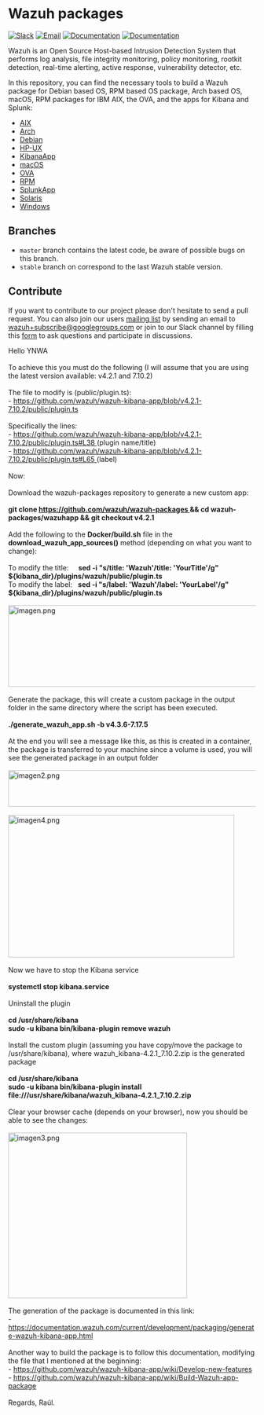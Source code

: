 Wazuh packages
==============

[![Slack](https://img.shields.io/badge/slack-join-blue.svg)](https://wazuh.com/community/join-us-on-slack/)
[![Email](https://img.shields.io/badge/email-join-blue.svg)](https://groups.google.com/forum/#!forum/wazuh)
[![Documentation](https://img.shields.io/badge/docs-view-green.svg)](https://documentation.wazuh.com)
[![Documentation](https://img.shields.io/badge/web-view-green.svg)](https://wazuh.com)

Wazuh is an Open Source Host-based Intrusion Detection System that performs log analysis, file integrity monitoring, policy monitoring, rootkit detection, real-time alerting, active response, vulnerability detector, etc.

In this repository, you can find the necessary tools to build a Wazuh package for Debian based OS, RPM based OS package, Arch based OS, macOS, RPM packages for IBM AIX, the OVA, and the apps for Kibana and Splunk:

- [AIX](/aix/README.md)
- [Arch](/arch/README.md)
- [Debian](/debs/README.md)
- [HP-UX](/hp-ux/README.md)
- [KibanaApp](/wazuhapp/README.md)
- [macOS](/macos/README.md)
- [OVA](/ova/README.md)
- [RPM](/rpms/README.md)
- [SplunkApp](/splunkapp/README.md)
- [Solaris](/solaris/README.md)
- [Windows](/windows/README.md)

## Branches

* `master` branch contains the latest code, be aware of possible bugs on this branch.
* `stable` branch on correspond to the last Wazuh stable version.

## Contribute

If you want to contribute to our project please don't hesitate to send a pull request. You can also join our users [mailing list](https://groups.google.com/d/forum/wazuh) by sending an email to [wazuh+subscribe@googlegroups.com](mailto:wazuh+subscribe@googlegroups.com) or join to our Slack channel by filling this [form](https://wazuh.com/community/join-us-on-slack/) to ask questions and participate in discussions.

<div class="X7AGAf">
    <div class="ptW7te" jsname="yjbGtf" aria-labelledby="c2" role="region">
        <html-blob>
            <div><span style="font-size: 14px;">Hello YNWA</span></div>
            <div>
                <span style="font-size: 14px;"><br /></span>
            </div>
            <div><span style="font-size: 14px;">To achieve this you must do the following (I will assume that you are using the latest version available: v4.2.1 and 7.10.2)</span></div>
            <div>
                <span style="font-size: 14px;"><br /></span>
            </div>
            <div><span style="font-size: 14px;">The file to modify is (public/plugin.ts):&nbsp;</span></div>
            <div>
                <span style="font-size: 14px;">
                    -
                    <a
                        href="https://github.com/wazuh/wazuh-kibana-app/blob/v4.2.1-7.10.2/public/plugin.ts"
                        target="_blank"
                        rel="nofollow"
                        data-saferedirecturl="https://www.google.com/url?hl=tr&amp;q=https://github.com/wazuh/wazuh-kibana-app/blob/v4.2.1-7.10.2/public/plugin.ts&amp;source=gmail&amp;ust=1664622367712000&amp;usg=AOvVaw12tG6yBYqerXbpw_fVCjHU"
                    >
                        https://github.com/wazuh/wazuh-kibana-app/blob/v4.2.1-7.10.2/public/plugin.ts
                    </a>
                </span>
            </div>
            <div>
                <span style="font-size: 14px;"><br /></span>
            </div>
            <div><span style="font-size: 14px;">Specifically the lines:&nbsp;</span></div>
            <div>
                <span style="font-size: 14px;">
                    -
                    <a
                        href="https://github.com/wazuh/wazuh-kibana-app/blob/v4.2.1-7.10.2/public/plugin.ts#L38"
                        target="_blank"
                        rel="nofollow"
                        data-saferedirecturl="https://www.google.com/url?hl=tr&amp;q=https://github.com/wazuh/wazuh-kibana-app/blob/v4.2.1-7.10.2/public/plugin.ts%23L38&amp;source=gmail&amp;ust=1664622367712000&amp;usg=AOvVaw1J-x3ZojLhppkL2VR2wNSw"
                    >
                        https://github.com/wazuh/wazuh-kibana-app/blob/v4.2.1-7.10.2/public/plugin.ts#L38
                    </a>
                    (plugin name/title)
                </span>
            </div>
            <div>
                <span style="font-size: 14px;">
                    -
                    <a
                        href="https://github.com/wazuh/wazuh-kibana-app/blob/v4.2.1-7.10.2/public/plugin.ts#L65"
                        target="_blank"
                        rel="nofollow"
                        data-saferedirecturl="https://www.google.com/url?hl=tr&amp;q=https://github.com/wazuh/wazuh-kibana-app/blob/v4.2.1-7.10.2/public/plugin.ts%23L65&amp;source=gmail&amp;ust=1664622367712000&amp;usg=AOvVaw25cYsPNWnzp5eeTIuAHKMK"
                    >
                        https://github.com/wazuh/wazuh-kibana-app/blob/v4.2.1-7.10.2/public/plugin.ts#L65
                    </a>
                    (label)
                </span>
            </div>
            <div>
                <span style="font-size: 14px;"><br /></span>
            </div>
            <div><span style="font-size: 14px;">Now:</span></div>
            <div>
                <span style="font-size: 14px;"><br /></span>
            </div>
            <div><span style="font-size: 14px;">Download the wazuh-packages repository to generate a new custom app:</span></div>
            <div>
                <span style="font-size: 14px;"><br /></span>
            </div>
            <div>
                <span style="font-size: 14px;">
                    <b>
                        git clone
                        <a
                            href="https://github.com/wazuh/wazuh-packages"
                            target="_blank"
                            rel="nofollow"
                            data-saferedirecturl="https://www.google.com/url?hl=tr&amp;q=https://github.com/wazuh/wazuh-packages&amp;source=gmail&amp;ust=1664622367712000&amp;usg=AOvVaw27vlWNaPeRcFJDyQTzEHPm"
                        >
                            https://github.com/wazuh/wazuh-packages
                        </a>
                        &amp;&amp; cd wazuh-packages/wazuhapp &amp;&amp; git checkout v4.2.1
                    </b>
                </span>
            </div>
            <div>
                <span style="font-size: 14px;"><br /></span>
            </div>
            <div>
                <span style="font-size: 14px;">Add the following to the <b>Docker/build.sh</b> file in the <b>download_wazuh_app_sources()</b> method (depending on what you want to change):</span>
            </div>
            <div>
                <span style="font-size: 14px;"><br /></span>
            </div>
            <div>
                <span style="font-size: 14px;">To modify the title:&nbsp; &nbsp; &nbsp;<b>sed -i "s/title: 'Wazuh'/title: 'YourTitle'/g" ${kibana_dir}/plugins/wazuh/public/plugin.ts</b></span>
            </div>
            <div>
                <span style="font-size: 14px;">To modify the label:&nbsp; &nbsp;<b>sed -i "s/label: 'Wazuh'/label: 'YourLabel'/g" ${kibana_dir}/plugins/wazuh/public/plugin.ts</b></span>
            </div>
            <div>
                <span style="font-size: 14px;"><br /></span>
            </div>
            <div><img alt="imagen.png" width="824px" height="166px" src="https://groups.google.com/group/wazuh/attach/2666ce5592ac6/imagen.png?part=0.4&amp;view=1" data-iml="4446.0999999996275" /><br /></div>
            <div>
                <span style="font-size: 14px;"><br /></span>
            </div>
            <div><span style="font-size: 14px;">Generate the package, this will create a custom package in the output folder in the same directory where the script has been executed.</span></div>
            <div>
                <span style="font-size: 14px;"><br /></span>
            </div>
            <div>
                <span style="font-size: 14px;"><b>./generate_wazuh_app.sh -b v4.3.6-7.17.5</b></span>
            </div>
            <div>
                <span style="font-size: 14px;"><br /></span>
            </div>
            <div>
                <span style="font-size: 14px;">
                    At the end you will see a message like this, as this is created in a container, the package is transferred to your machine since a volume is used,&nbsp;you will see the generated package in an output folder
                </span>
            </div>
            <div>
                <span style="font-size: 14px;"><br /></span>
            </div>
            <div><img alt="imagen2.png" width="890px" height="74px" src="https://groups.google.com/group/wazuh/attach/2666ce5592ac6/imagen2.png?part=0.1&amp;view=1" data-iml="3921.5" /><br /></div>
            <div>
                <span style="font-size: 14px;"><br /></span>
            </div>
            <div>
                <span style="font-size: 14px;"><img alt="imagen4.png" width="460px" height="290px" src="https://groups.google.com/group/wazuh/attach/2666ce5592ac6/imagen4.png?part=0.3&amp;view=1" data-iml="3902.699999999255" /><br /></span>
            </div>
            <div>
                <span style="font-size: 14px;"><br /></span>
            </div>
            <div><span style="font-size: 14px;">Now we have to stop the Kibana service</span></div>
            <div>
                <span style="font-size: 14px;"><br /></span>
            </div>
            <div>
                <span style="font-size: 14px;"><b>systemctl stop kibana.service</b></span>
            </div>
            <div>
                <span style="font-size: 14px;"><br /></span>
            </div>
            <div><span style="font-size: 14px;">Uninstall the plugin</span></div>
            <div>
                <span style="font-size: 14px;"><br /></span>
            </div>
            <div>
                <span style="font-size: 14px;"><b>cd /usr/share/kibana</b></span>
            </div>
            <div>
                <span style="font-size: 14px;"><b>sudo -u kibana bin/kibana-plugin remove wazuh</b></span>
            </div>
            <div>
                <span style="font-size: 14px;"><br /></span>
            </div>
            <div><span style="font-size: 14px;">Install the custom plugin (assuming you have copy/move the package to /usr/share/kibana), where wazuh_kibana-4.2.1_7.10.2.zip is the generated package</span></div>
            <div>
                <span style="font-size: 14px;"><br /></span>
            </div>
            <div>
                <span style="font-size: 14px;"><b>cd /usr/share/kibana</b></span>
            </div>
            <div>
                <span style="font-size: 14px;"><b>sudo -u kibana bin/kibana-plugin install file:///usr/share/kibana/wazuh_kibana-4.2.1_7.10.2.zip</b></span>
            </div>
            <div>
                <span style="font-size: 14px;"><br /></span>
            </div>
            <div><span style="font-size: 14px;">Clear your browser cache (depends on your browser), n</span>ow you should be able to see the changes:</div>
            <div>
                <span style="font-size: 14px;"><br /></span>
            </div>
            <div><img alt="imagen3.png" width="364px" height="337px" src="https://groups.google.com/group/wazuh/attach/2666ce5592ac6/imagen3.png?part=0.2&amp;view=1" data-iml="4230.5" /><br /></div>
            <div>
                <span style="font-size: 14px;"><br /></span>
            </div>
            <div><span style="font-size: 14px;">The generation of the package is documented in this link:</span><br /></div>
            <div>
                <span style="font-size: 14px;">
                    -
                    <a
                        href="https://documentation.wazuh.com/current/development/packaging/generate-wazuh-kibana-app.html"
                        target="_blank"
                        rel="nofollow"
                        data-saferedirecturl="https://www.google.com/url?hl=tr&amp;q=https://documentation.wazuh.com/current/development/packaging/generate-wazuh-kibana-app.html&amp;source=gmail&amp;ust=1664622367712000&amp;usg=AOvVaw0O3eR_oq0d2QQlgrblCM9t"
                    >
                        https://documentation.wazuh.com/current/development/packaging/generate-wazuh-kibana-app.html
                    </a>
                </span>
            </div>
            <div><br /></div>
            <div><span style="font-size: 14px;">Another way to build the package is to follow this documentation, modifying the file that I mentioned at the beginning:&nbsp;</span></div>
            <div>
                <span style="font-size: 14px;">
                    -
                    <a
                        href="https://github.com/wazuh/wazuh-kibana-app/wiki/Develop-new-features"
                        target="_blank"
                        rel="nofollow"
                        data-saferedirecturl="https://www.google.com/url?hl=tr&amp;q=https://github.com/wazuh/wazuh-kibana-app/wiki/Develop-new-features&amp;source=gmail&amp;ust=1664622367712000&amp;usg=AOvVaw1XLiceEdlmE4SE4EppFX3H"
                    >
                        https://github.com/wazuh/wazuh-kibana-app/wiki/Develop-new-features
                    </a>
                </span>
            </div>
            <div>
                <span style="font-size: 14px;">
                    -
                    <a
                        href="https://github.com/wazuh/wazuh-kibana-app/wiki/Build-Wazuh-app-package"
                        target="_blank"
                        rel="nofollow"
                        data-saferedirecturl="https://www.google.com/url?hl=tr&amp;q=https://github.com/wazuh/wazuh-kibana-app/wiki/Build-Wazuh-app-package&amp;source=gmail&amp;ust=1664622367712000&amp;usg=AOvVaw1-TrktBY93pKKL0eFOgEdF"
                    >
                        https://github.com/wazuh/wazuh-kibana-app/wiki/Build-Wazuh-app-package
                    </a>
                </span>
            </div>
            <div><br /></div>
            <div>Regards, Raúl.</div>
        </html-blob>
    </div>
</div>
